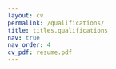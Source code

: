 ```yaml
---
layout: cv
permalink: /qualifications/
title: titles.qualifications
nav: true
nav_order: 4
cv_pdf: resume.pdf
---
```

